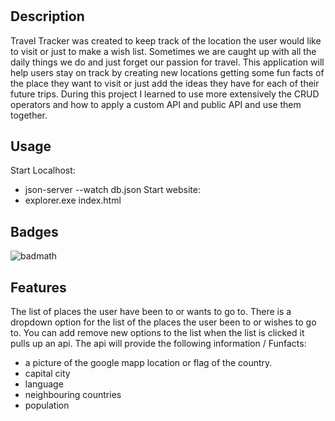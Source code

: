 
# <Travel Tracker>

## Description

Travel Tracker was created to keep track of the location the user would like to visit or just to make a wish list. Sometimes we are caught up with all the daily things we do and just forget our passion for travel. This application will help users stay on track by creating new locations getting some fun facts of the place they want to visit or just add the ideas they have for each of their future trips. 
During this project I learned to use more extensively the CRUD operators and how to apply a custom API and public API and use them together. 


## Usage

Start Localhost:
 - json-server --watch db.json
Start website: 
 - explorer.exe index.html


## Badges

![badmath](https://img.shields.io/github/languages/top/lernantino/badmath)


## Features

The list of places the user have been to or wants to go to.
There is a dropdown option for the list of the places the user been to or wishes to go to.
You can add remove new options to the list
when the list is clicked it pulls up an api.
The api will provide the following information / Funfacts:
- a picture of the google mapp location or flag of the country.
- capital city
- language
- neighbouring countries
- population
